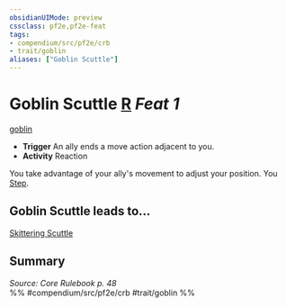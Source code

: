 ```yaml
---
obsidianUIMode: preview
cssclass: pf2e,pf2e-feat
tags:
- compendium/src/pf2e/crb
- trait/goblin
aliases: ["Goblin Scuttle"]
---
```

# Goblin Scuttle  [R](rules/core-rulebook/chapter-9-playing-the-game.md#Actions "Reaction") *Feat 1*  
[goblin](rules/traits/goblin.md "Goblin Ancestry & Heritage Trait")  

- **Trigger** An ally ends a move action adjacent to you.
- **Activity** Reaction

You take advantage of your ally's movement to adjust your position. You [Step](rules/actions/step.md).

## Goblin Scuttle leads to...

[Skittering Scuttle](compendium/feats/skittering-scuttle.md)

## Summary

*Source: Core Rulebook p. 48*  
%% #compendium/src/pf2e/crb #trait/goblin %%